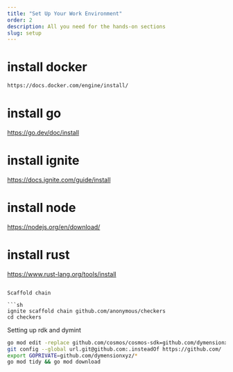 ```yaml
---
title: "Set Up Your Work Environment"
order: 2
description: All you need for the hands-on sections
slug: setup
---
```


# install docker

```sh
https://docs.docker.com/engine/install/
```

# install go

https://go.dev/doc/install

# install ignite

https://docs.ignite.com/guide/install

# install node

https://nodejs.org/en/download/

# install rust

https://www.rust-lang.org/tools/install

````

Scaffold chain

```sh
ignite scaffold chain github.com/anonymous/checkers
cd checkers
````

Setting up rdk and dymint

```sh
go mod edit -replace github.com/cosmos/cosmos-sdk=github.com/dymensionxyz/rdk@fc570f8d50205d2833405367b12aedf18c658f51
git config --global url.git@github.com:.insteadOf https://github.com/
export GOPRIVATE=github.com/dymensionxyz/*
go mod tidy && go mod download
```

